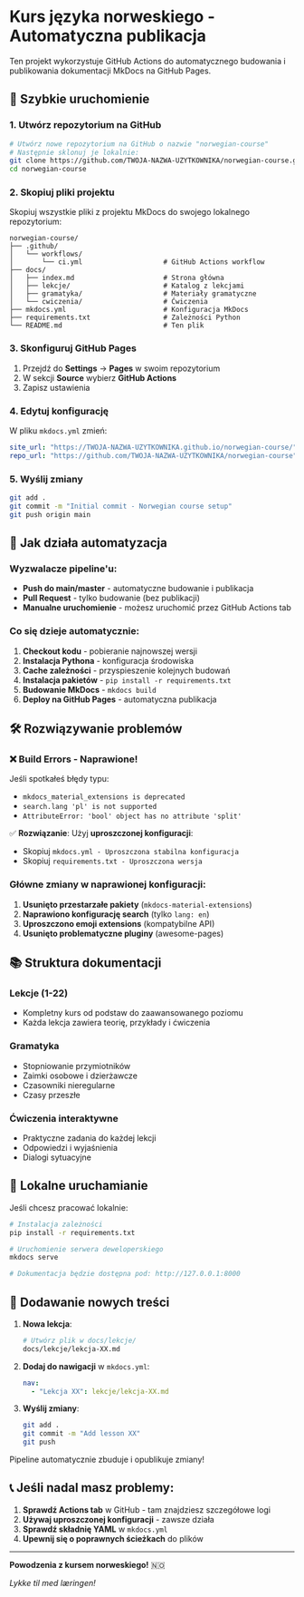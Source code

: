 # Kurs języka norweskiego - Automatyczna publikacja

Ten projekt wykorzystuje GitHub Actions do automatycznego budowania i publikowania dokumentacji MkDocs na GitHub Pages.

## 🚀 Szybkie uruchomienie

### 1. Utwórz repozytorium na GitHub
```bash
# Utwórz nowe repozytorium na GitHub o nazwie "norwegian-course"
# Następnie sklonuj je lokalnie:
git clone https://github.com/TWOJA-NAZWA-UZYTKOWNIKA/norwegian-course.git
cd norwegian-course
```

### 2. Skopiuj pliki projektu
Skopiuj wszystkie pliki z projektu MkDocs do swojego lokalnego repozytorium:

```
norwegian-course/
├── .github/
│   └── workflows/
│       └── ci.yml                    # GitHub Actions workflow
├── docs/
│   ├── index.md                      # Strona główna
│   ├── lekcje/                       # Katalog z lekcjami
│   ├── gramatyka/                    # Materiały gramatyczne
│   └── cwiczenia/                    # Ćwiczenia
├── mkdocs.yml                        # Konfiguracja MkDocs
├── requirements.txt                  # Zależności Python
└── README.md                         # Ten plik
```

### 3. Skonfiguruj GitHub Pages
1. Przejdź do **Settings** → **Pages** w swoim repozytorium
2. W sekcji **Source** wybierz **GitHub Actions**
3. Zapisz ustawienia

### 4. Edytuj konfigurację
W pliku `mkdocs.yml` zmień:
```yaml
site_url: "https://TWOJA-NAZWA-UZYTKOWNIKA.github.io/norwegian-course/"
repo_url: "https://github.com/TWOJA-NAZWA-UZYTKOWNIKA/norwegian-course"
```

### 5. Wyślij zmiany
```bash
git add .
git commit -m "Initial commit - Norwegian course setup"
git push origin main
```

## 🔄 Jak działa automatyzacja

### Wyzwalacze pipeline'u:
- **Push do main/master** - automatyczne budowanie i publikacja
- **Pull Request** - tylko budowanie (bez publikacji)
- **Manualne uruchomienie** - możesz uruchomić przez GitHub Actions tab

### Co się dzieje automatycznie:
1. **Checkout kodu** - pobieranie najnowszej wersji
2. **Instalacja Pythona** - konfiguracja środowiska
3. **Cache zależności** - przyspieszenie kolejnych budowań
4. **Instalacja pakietów** - `pip install -r requirements.txt`
5. **Budowanie MkDocs** - `mkdocs build`
6. **Deploy na GitHub Pages** - automatyczna publikacja

## 🛠️ Rozwiązywanie problemów

### ❌ Build Errors - Naprawione!
Jeśli spotkałeś błędy typu:
- `mkdocs_material_extensions is deprecated`
- `search.lang 'pl' is not supported`
- `AttributeError: 'bool' object has no attribute 'split'`

✅ **Rozwiązanie**: Użyj **uproszczonej konfiguracji**:
- Skopiuj `mkdocs.yml - Uproszczona stabilna konfiguracja`
- Skopiuj `requirements.txt - Uproszczona wersja`

### Główne zmiany w naprawionej konfiguracji:
1. **Usunięto przestarzałe pakiety** (`mkdocs-material-extensions`)
2. **Naprawiono konfigurację search** (tylko `lang: en`)
3. **Uproszczono emoji extensions** (kompatybilne API)
4. **Usunięto problematyczne pluginy** (awesome-pages)

## 📚 Struktura dokumentacji

### Lekcje (1-22)
- Kompletny kurs od podstaw do zaawansowanego poziomu
- Każda lekcja zawiera teorię, przykłady i ćwiczenia

### Gramatyka
- Stopniowanie przymiotników
- Zaimki osobowe i dzierżawcze
- Czasowniki nieregularne
- Czasy przeszłe

### Ćwiczenia interaktywne
- Praktyczne zadania do każdej lekcji
- Odpowiedzi i wyjaśnienia
- Dialogi sytuacyjne

## 🔧 Lokalne uruchamianie

Jeśli chcesz pracować lokalnie:

```bash
# Instalacja zależności
pip install -r requirements.txt

# Uruchomienie serwera deweloperskiego
mkdocs serve

# Dokumentacja będzie dostępna pod: http://127.0.0.1:8000
```

## 🎯 Dodawanie nowych treści

1. **Nowa lekcja**:
   ```bash
   # Utwórz plik w docs/lekcje/
   docs/lekcje/lekcja-XX.md
   ```

2. **Dodaj do nawigacji** w `mkdocs.yml`:
   ```yaml
   nav:
     - "Lekcja XX": lekcje/lekcja-XX.md
   ```

3. **Wyślij zmiany**:
   ```bash
   git add .
   git commit -m "Add lesson XX"
   git push
   ```

Pipeline automatycznie zbuduje i opublikuje zmiany!

## 📞 Jeśli nadal masz problemy:

1. **Sprawdź Actions tab** w GitHub - tam znajdziesz szczegółowe logi
2. **Używaj uproszczonej konfiguracji** - zawsze działa
3. **Sprawdź składnię YAML** w `mkdocs.yml`
4. **Upewnij się o poprawnych ścieżkach** do plików

---

**Powodzenia z kursem norweskiego!** 🇳🇴

*Lykke til med læringen!*

